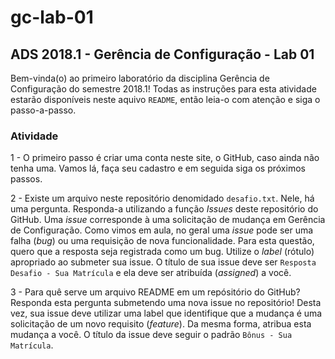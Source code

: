 # gc-lab-01
## ADS 2018.1 - Gerência de Configuração - Lab 01

Bem-vinda(o) ao primeiro laboratório da disciplina Gerência de Configuração do
semestre 2018.1! Todas as instruções para esta atividade estarão disponíveis
neste aquivo `README`, então leia-o com atenção e siga o passo-a-passo.

### Atividade

1 - O primeiro passo é criar uma conta neste site, o GitHub, caso ainda não
tenha uma. Vamos lá, faça seu cadastro e em seguida siga os próximos passos.

2 - Existe um arquivo neste repositório denomidado `desafio.txt`. Nele, há
uma pergunta. Responda-a utilizando a função *Issues* deste repositório do
GitHub. Uma _issue_ corresponde à uma solicitação de mudança em Gerência de
Configuração. Como vimos em aula, no geral uma _issue_ pode ser uma falha
(_bug_) ou uma requisição de nova funcionalidade. Para esta questão, quero
que a resposta seja registrada como um bug. Utilize o _label_ (rótulo)
apropriado ao submeter sua issue. O título de sua issue deve ser `Resposta
Desafio - Sua Matrícula` e ela deve ser atribuída (_assigned_) a você.

3 - Para quê serve um arquivo README em um repósitório do GitHub? Responda
esta pergunta submetendo uma nova issue no repositório! Desta vez, sua issue
deve utilizar uma label que identifique que a mudança é uma solicitação de um
novo requisito (_feature_). Da mesma forma, atribua esta mudança a você. O
título da issue deve seguir o padrão `Bônus - Sua Matrícula`.
